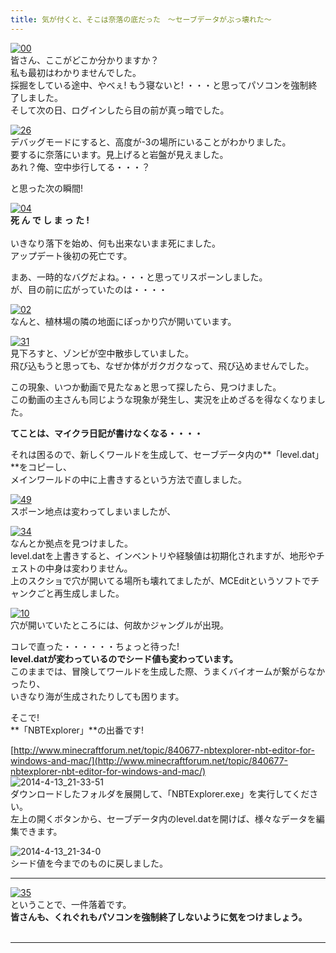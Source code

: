 ```yaml
---
title: 気が付くと、そこは奈落の底だった　～セーブデータがぶっ壊れた～
---
```


[![00](https://cdn-ak.f.st-hatena.com/images/fotolife/s/sasigume/20210208/20210208142821.png)  
](#6/a/6a41646c.png "00")皆さん、ここがどこか分かりますか？  
私も最初はわかりませんでした。  
採掘をしている途中、やべぇ! もう寝ないと! ・・・と思ってパソコンを強制終了しました。  
そして次の日、ログインしたら目の前が真っ暗でした。 

[![26](https://cdn-ak.f.st-hatena.com/images/fotolife/s/sasigume/20210208/20210208150141.png)](#8/7/872abea4.png "26")  
デバッグモードにすると、高度が-3の場所にいることがわかりました。  
要するに奈落にいます。見上げると岩盤が見えました。  
あれ？俺、空中歩行してる・・・？

と思った次の瞬間!

[![04](https://cdn-ak.f.st-hatena.com/images/fotolife/s/sasigume/20210208/20210208134724.png)](#4/4/44297854.png "04")  
**死 ん で し ま っ た !**  
   
いきなり落下を始め、何も出来ないまま死にました。  
アップデート後初の死亡です。

まあ、一時的なバグだよね。・・・と思ってリスポーンしました。  
が、目の前に広がっていたのは・・・・

[![02](https://cdn-ak.f.st-hatena.com/images/fotolife/s/sasigume/20210208/20210208140138.png)](#5/0/50a880a6.png "02")  
なんと、植林場の隣の地面にぽっかり穴が開いています。

[![31](https://cdn-ak.f.st-hatena.com/images/fotolife/s/sasigume/20210208/20210208125828.png)](#0/e/0ec0504b.png "31")  
見下ろすと、ゾンビが空中散歩していました。  
飛び込もうと思っても、なぜか体がガクガクなって、飛び込めませんでした。

  
この現象、いつか動画で見たなぁと思って探したら、見つけました。  
この動画の主さんも同じような現象が発生し、実況を止めざるを得なくなりました。

**てことは、マイクラ日記が書けなくなる・・・・**

それは困るので、新しくワールドを生成して、セーブデータ内の**「level.dat」**をコピーし、  
メインワールドの中に上書きするという方法で直しました。

[![49](https://cdn-ak.f.st-hatena.com/images/fotolife/s/sasigume/20210208/20210208162446.png)](#d/9/d931c81e.png "49")  
スポーン地点は変わってしまいましたが、

[![34](https://cdn-ak.f.st-hatena.com/images/fotolife/s/sasigume/20210208/20210208164653.png)](#e/4/e4c08502.png "34")  
なんとか拠点を見つけました。  
level.datを上書きすると、インベントリや経験値は初期化されますが、地形やチェストの中身は変わりません。  
上のスクショで穴が開いてる場所も壊れてましたが、MCEditというソフトでチャンクごと再生成しました。

[![10](https://cdn-ak.f.st-hatena.com/images/fotolife/s/sasigume/20210208/20210208152037.png)](#9/a/9af7638f.png "10")  
穴が開いていたところには、何故かジャングルが出現。

コレで直った・・・・・・ちょっと待った!  
**level.datが変わっているのでシード値も変わっています。**  
このままでは、冒険してワールドを生成した際、うまくバイオームが繋がらなかったり、  
いきなり海が生成されたりしても困ります。

そこで!  
**「NBTExplorer」**の出番です!

[http://www.minecraftforum.net/topic/840677-nbtexplorer-nbt-editor-for-windows-and-mac/](http://www.minecraftforum.net/topic/840677-nbtexplorer-nbt-editor-for-windows-and-mac/)  
![2014-4-13_21-33-51](https://cdn-ak.f.st-hatena.com/images/fotolife/s/sasigume/20210208/20210208132506.jpg)  
ダウンロードしたフォルダを展開して、「NBTExplorer.exe」を実行してください。  
左上の開くボタンから、セーブデータ内のlevel.datを開けば、様々なデータを編集できます。

![2014-4-13_21-34-0](https://cdn-ak.f.st-hatena.com/images/fotolife/s/sasigume/20210208/20210208130156.jpg)  
シード値を今までのものに戻しました。

---

[![35](https://cdn-ak.f.st-hatena.com/images/fotolife/s/sasigume/20210208/20210208153530.png)](#a/8/a802d849.png "35")  
ということで、一件落着です。  
**皆さんも、くれぐれもパソコンを強制終了しないように気をつけましょう。**  
 

---
